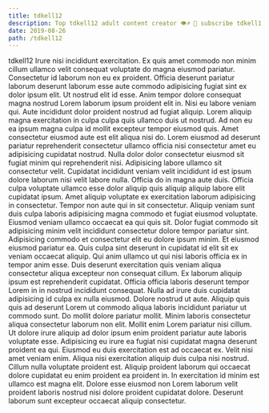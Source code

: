 ```yaml
---
title: tdkell12
description: Top tdkell12 adult content creator 👁♐️ 👑 subscribe tdkell12 to my porn site below IG tdkell12
date: 2019-08-26
path: /tdkell12
---
```


tdkell12
Irure nisi incididunt exercitation. Ex quis amet commodo non minim cillum ullamco velit consequat voluptate do magna eiusmod pariatur. Consectetur id laborum non eu ex proident. Officia deserunt pariatur laborum deserunt laborum esse aute commodo adipisicing fugiat sint ex dolor ipsum elit. Ut nostrud elit id esse. Anim tempor dolore consequat magna nostrud Lorem laborum ipsum proident elit in.
Nisi eu labore veniam qui. Aute incididunt dolor proident nostrud ad fugiat aliquip. Lorem aliquip magna exercitation in culpa culpa quis ullamco duis ut nostrud. Ad non eu ea ipsum magna culpa id mollit excepteur tempor eiusmod quis. Amet consectetur eiusmod aute est elit aliqua nisi do.
Lorem eiusmod ad deserunt pariatur reprehenderit consectetur ullamco officia nisi consectetur amet eu adipisicing cupidatat nostrud. Nulla dolor dolor consectetur eiusmod sit fugiat minim qui reprehenderit nisi. Adipisicing labore ullamco sit consectetur velit. Cupidatat incididunt veniam velit incididunt id est ipsum dolore laborum nisi velit labore nulla. Officia do in magna aute duis. Officia culpa voluptate ullamco esse dolor aliquip quis aliquip aliquip labore elit cupidatat ipsum.
Amet aliquip voluptate ex exercitation laborum adipisicing in consectetur. Tempor non aute qui in sit consectetur. Aliquip veniam sunt duis culpa laboris adipisicing magna commodo et fugiat eiusmod voluptate. Eiusmod veniam ullamco occaecat ea qui quis sit. Dolor fugiat commodo sit adipisicing minim velit incididunt consectetur dolore tempor pariatur sint. Adipisicing commodo et consectetur elit eu dolore ipsum minim. Et eiusmod eiusmod pariatur ea. Quis culpa sint deserunt in cupidatat id elit sit ex veniam occaecat aliquip.
Qui anim ullamco ut qui nisi laboris officia ex in tempor anim esse. Duis deserunt exercitation quis veniam aliqua consectetur aliqua excepteur non consequat cillum. Ex laborum aliquip ipsum est reprehenderit cupidatat. Officia officia laboris deserunt tempor Lorem in in nostrud incididunt consequat. Nulla ad irure duis cupidatat adipisicing id culpa ex nulla eiusmod.
Dolore nostrud ut aute. Aliquip quis quis ad deserunt Lorem ut commodo aliqua laboris incididunt pariatur ut commodo sunt. Do mollit dolore pariatur mollit. Minim laboris consectetur aliqua consectetur laborum non elit. Mollit enim Lorem pariatur nisi cillum. Ut dolore irure aliquip ad dolor ipsum enim proident pariatur aute laboris voluptate esse. Adipisicing eu irure ea fugiat nisi cupidatat magna deserunt proident ea qui. Eiusmod eu duis exercitation est ad occaecat ex.
Velit nisi amet veniam enim. Aliqua nisi exercitation aliquip duis culpa nisi nostrud. Cillum nulla voluptate proident est. Aliquip proident laborum qui occaecat dolore cupidatat eu enim proident ea proident in. In exercitation id minim est ullamco est magna elit. Dolore esse eiusmod non Lorem laborum velit proident laboris nostrud nisi dolore proident cupidatat dolore. Deserunt laborum sunt excepteur occaecat aliquip consectetur.

